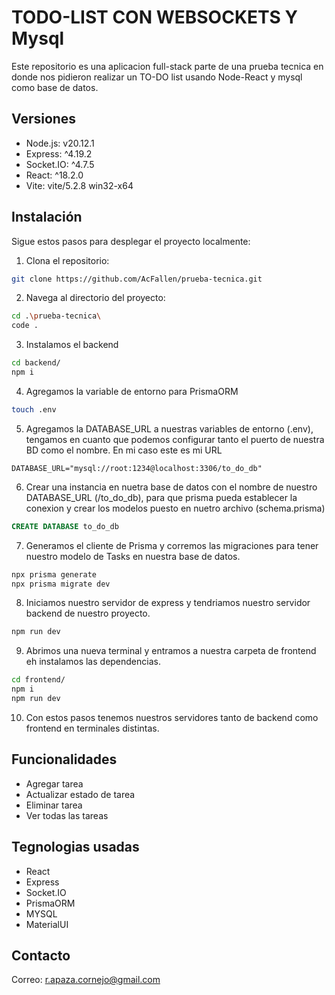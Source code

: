 # TODO-LIST CON WEBSOCKETS Y Mysql

Este repositorio es una aplicacion full-stack parte de una prueba tecnica en donde nos pidieron realizar un TO-DO list usando Node-React y mysql como base de datos.

##  Versiones

- Node.js: v20.12.1
- Express: ^4.19.2
- Socket.IO: ^4.7.5
- React: ^18.2.0
- Vite: vite/5.2.8 win32-x64

## Instalación

Sigue estos pasos para desplegar el proyecto localmente:

1. Clona el repositorio:

```bash
git clone https://github.com/AcFallen/prueba-tecnica.git

```

2. Navega al directorio del proyecto:
```bash
cd .\prueba-tecnica\
code .
```

3. Instalamos el backend

```bash
cd backend/
npm i
```

4. Agregamos la variable de entorno para PrismaORM

```bash
touch .env
```

5. Agregamos la DATABASE_URL a nuestras variables de entorno (.env), tengamos en cuanto que podemos configurar tanto el puerto de nuestra BD como el nombre. En mi caso este es mi URL
```
DATABASE_URL="mysql://root:1234@localhost:3306/to_do_db"
```

6. Crear una instancia en nuetra base de datos con el nombre de nuestro DATABASE_URL (/to_do_db), para que prisma pueda establecer la conexion y crear los modelos puesto en nuetro archivo (schema.prisma)

```sql
CREATE DATABASE to_do_db
```

7. Generamos el cliente de Prisma y corremos las migraciones para tener nuestro modelo de Tasks en nuestra base de datos.
```bash
npx prisma generate
npx prisma migrate dev
```

8. Iniciamos nuestro servidor de express y tendriamos nuestro servidor backend de nuestro proyecto.
```bash
npm run dev
```

9. Abrimos una nueva terminal y entramos a nuestra carpeta de frontend eh instalamos las dependencias.

```bash
cd frontend/
npm i
npm run dev
```

10. Con estos pasos tenemos nuestros servidores tanto de backend como frontend en terminales distintas.

## Funcionalidades

- Agregar tarea
- Actualizar estado de tarea
- Eliminar tarea
- Ver todas las tareas


## Tegnologias usadas

- React
- Express
- Socket.IO
- PrismaORM
- MYSQL
- MaterialUI

## Contacto

Correo:  r.apaza.cornejo@gmail.com

